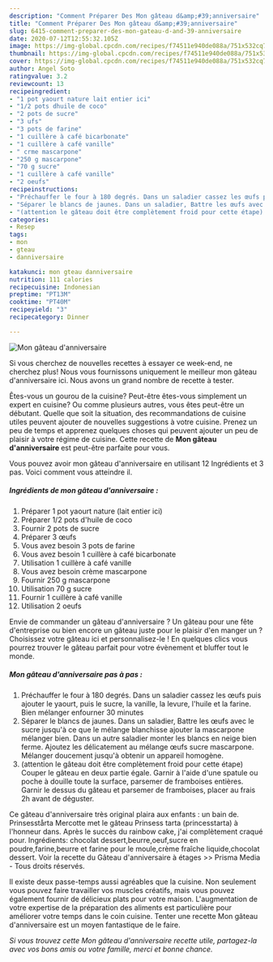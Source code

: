 ```yaml
---
description: "Comment Préparer Des Mon gâteau d&amp;#39;anniversaire"
title: "Comment Préparer Des Mon gâteau d&amp;#39;anniversaire"
slug: 6415-comment-preparer-des-mon-gateau-d-and-39-anniversaire
date: 2020-07-12T12:55:32.105Z
image: https://img-global.cpcdn.com/recipes/f74511e940de088a/751x532cq70/mon-gateau-danniversaire-photo-principale-de-la-recette.jpg
thumbnail: https://img-global.cpcdn.com/recipes/f74511e940de088a/751x532cq70/mon-gateau-danniversaire-photo-principale-de-la-recette.jpg
cover: https://img-global.cpcdn.com/recipes/f74511e940de088a/751x532cq70/mon-gateau-danniversaire-photo-principale-de-la-recette.jpg
author: Angel Soto
ratingvalue: 3.2
reviewcount: 13
recipeingredient:
- "1 pot yaourt nature lait entier ici"
- "1/2 pots dhuile de coco"
- "2 pots de sucre"
- "3 ufs"
- "3 pots de farine"
- "1 cuillère à café bicarbonate"
- "1 cuillère à café vanille"
- " crme mascarpone"
- "250 g mascarpone"
- "70 g sucre"
- "1 cuillère à café vanille"
- "2 oeufs"
recipeinstructions:
- "Préchauffer le four à 180 degrés. Dans un saladier cassez les œufs puis ajouter le yaourt, puis le sucre, la vanille, la levure, l&#39;huile et la farine. Bien mélanger enfourner 30 minutes"
- "Séparer le blancs de jaunes. Dans un saladier, Battre les œufs avec le sucre jusqu&#39;à ce que le mélange blanchisse ajouter la mascarpone mélanger bien. Dans un autre saladier monter les blancs en neige bien ferme. Ajoutez les délicatement au mélange œufs sucre mascarpone. Mélanger doucement jusqu&#39;à obtenir un appareil homogène."
- "(attention le gâteau doit être complètement froid pour cette étape) Couper le gâteau en deux partie égale. Garnir à l&#39;aide d&#39;une spatule ou poche à douille toute la surface, parsemer de framboises entières. Garnir le dessus du gâteau et parsemer de framboises, placer au frais 2h avant de déguster."
categories:
- Resep
tags:
- mon
- gteau
- danniversaire

katakunci: mon gteau danniversaire 
nutrition: 111 calories
recipecuisine: Indonesian
preptime: "PT13M"
cooktime: "PT40M"
recipeyield: "3"
recipecategory: Dinner

---
```



![Mon gâteau d&#39;anniversaire](https://img-global.cpcdn.com/recipes/f74511e940de088a/751x532cq70/mon-gateau-danniversaire-photo-principale-de-la-recette.jpg)

Si vous cherchez de nouvelles recettes à essayer ce week-end, ne cherchez plus! Nous vous fournissons uniquement le meilleur mon gâteau d&#39;anniversaire ici. Nous avons un grand nombre de recette à tester.

Êtes-vous un gourou de la cuisine? Peut-être êtes-vous simplement un expert en cuisine? Ou comme plusieurs autres, vous êtes peut-être un débutant. Quelle que soit la situation, des recommandations de cuisine utiles peuvent ajouter de nouvelles suggestions à votre cuisine. Prenez un peu de temps et apprenez quelques choses qui peuvent ajouter un peu de plaisir à votre régime de cuisine. Cette recette de <strong> Mon gâteau d&#39;anniversaire </strong> est peut-être parfaite pour vous.

<!--inarticleads1-->

Vous pouvez avoir mon gâteau d&#39;anniversaire en utilisant 12 Ingrédients et 3 pas. Voici comment vous atteindre il.

##### Ingrédients de mon gâteau d&#39;anniversaire :

1. Préparer 1 pot yaourt nature (lait entier ici)
1. Préparer 1/2 pots d&#39;huile de coco
1. Fournir 2 pots de sucre
1. Préparer 3 œufs
1. Vous avez besoin 3 pots de farine
1. Vous avez besoin 1 cuillère à café bicarbonate
1. Utilisation 1 cuillère à café vanille
1. Vous avez besoin  crème mascarpone
1. Fournir 250 g mascarpone
1. Utilisation 70 g sucre
1. Fournir 1 cuillère à café vanille
1. Utilisation 2 oeufs


Envie de commander un gâteau d&#39;anniversaire ? Un gâteau pour une fête d&#39;entreprise ou bien encore un gâteau juste pour le plaisir d&#39;en manger un ? Choisissez votre gâteau ici et personnalisez-le ! En quelques clics vous pourrez trouver le gâteau parfait pour votre évènement et bluffer tout le monde. 

<!--inarticleads2-->

##### Mon gâteau d&#39;anniversaire pas à pas :

1. Préchauffer le four à 180 degrés. Dans un saladier cassez les œufs puis ajouter le yaourt, puis le sucre, la vanille, la levure, l&#39;huile et la farine. Bien mélanger enfourner 30 minutes
1. Séparer le blancs de jaunes. Dans un saladier, Battre les œufs avec le sucre jusqu&#39;à ce que le mélange blanchisse ajouter la mascarpone mélanger bien. Dans un autre saladier monter les blancs en neige bien ferme. Ajoutez les délicatement au mélange œufs sucre mascarpone. Mélanger doucement jusqu&#39;à obtenir un appareil homogène.
1. (attention le gâteau doit être complètement froid pour cette étape) Couper le gâteau en deux partie égale. Garnir à l&#39;aide d&#39;une spatule ou poche à douille toute la surface, parsemer de framboises entières. Garnir le dessus du gâteau et parsemer de framboises, placer au frais 2h avant de déguster.


Ce gâteau d&#39;anniversaire très original plaira aux enfants : un bain de. Prinsesstårta Mercotte met le gâteau Prinsess tarta (princesstarta) à l&#39;honneur dans. Après le succès du rainbow cake, j&#39;ai complètement craqué pour. Ingrédients: chocolat dessert,beurre,oeuf,sucre en poudre,farine,beurre et farine pour le moule,crème fraîche liquide,chocolat dessert. Voir la recette du Gâteau d&#39;anniversaire à étages &gt;&gt; Prisma Media - Tous droits réservés. 

<!--inarticleads1-->

<p>
Il existe deux passe-temps aussi agréables que la cuisine. Non seulement vous pouvez faire travailler vos muscles créatifs, mais vous pouvez également fournir de délicieux plats pour votre maison. L'augmentation de votre expertise de la préparation des aliments est particulière pour améliorer votre temps dans le coin cuisine. Tenter une recette Mon gâteau d&#39;anniversaire est un moyen fantastique de le faire.
</p>

<p>
<i>Si vous trouvez cette Mon gâteau d&#39;anniversaire recette utile, partagez-la avec vos bons amis ou votre famille, merci et bonne chance.</i>
</p>
